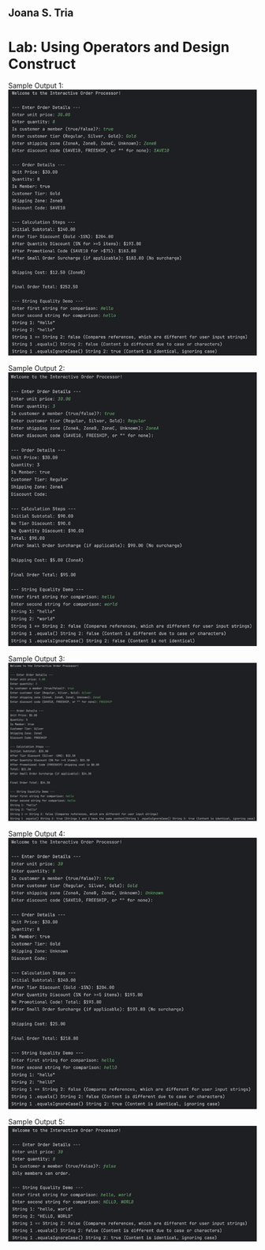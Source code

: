 ## Joana S. Tria
# Lab: Using Operators and Design Construct

Sample Output 1:
![img.png](img.png)

Sample Output 2:
![img_1.png](img_1.png)

Sample Output 3:
![img_2.png](img_2.png)

Sample Output 4:
![img_4.png](img_4.png)

Sample Output 5:
![img_5.png](img_5.png)

